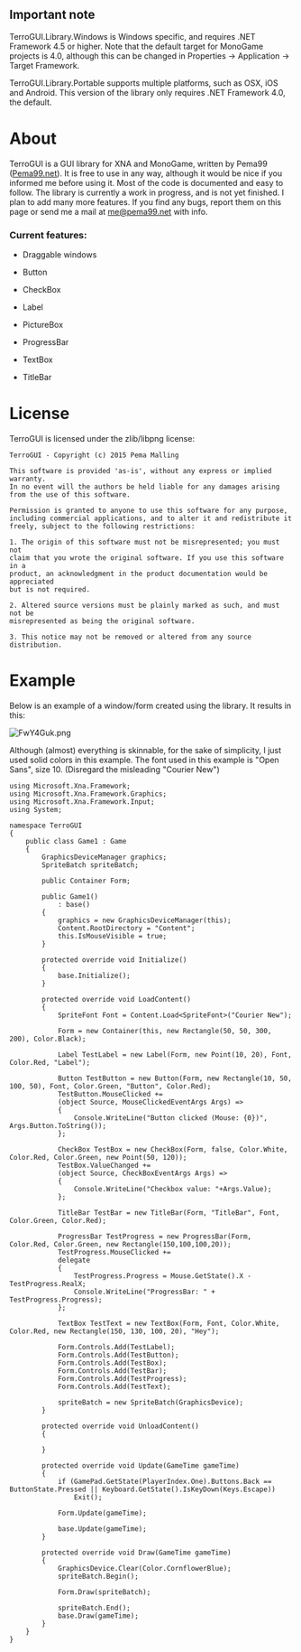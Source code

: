 ## Important note ##
TerroGUI.Library.Windows is Windows specific, and requires .NET Framework 4.5 or higher. Note that the default target for MonoGame projects is 4.0, although this can be changed in Properties -> Application -> Target Framework.

TerroGUI.Library.Portable supports multiple platforms, such as OSX, iOS and Android. This version of the library only requires .NET Framework 4.0, the default.

# About #
TerroGUI is a GUI library for XNA and MonoGame, written by Pema99 ([Pema99.net](http://pema99.net)). It is free to use in any way, although it would be nice if you informed me before using it. Most of the code is documented and easy to follow.
The library is currently a work in progress, and is not yet finished. I plan to add many more features. If you find any bugs, report them on this page or send me a mail at me@pema99.net with info.
### Current features: ###

* Draggable windows

* Button

* CheckBox

* Label

* PictureBox

* ProgressBar

* TextBox

* TitleBar


# License #
TerroGUI is licensed under the zlib/libpng license:

    TerroGUI - Copyright (c) 2015 Pema Malling

    This software is provided 'as-is', without any express or implied warranty.
    In no event will the authors be held liable for any damages arising from the use of this software.

    Permission is granted to anyone to use this software for any purpose,
    including commercial applications, and to alter it and redistribute it 
    freely, subject to the following restrictions:

    1. The origin of this software must not be misrepresented; you must not
    claim that you wrote the original software. If you use this software in a 
    product, an acknowledgment in the product documentation would be appreciated 
    but is not required.

    2. Altered source versions must be plainly marked as such, and must not be 
    misrepresented as being the original software.

    3. This notice may not be removed or altered from any source distribution.


# Example #
Below is an example of a window/form created using the library. It results in this: 

![FwY4Guk.png](https://bitbucket-assetroot.s3.amazonaws.com/repository/dpM9GL/3668746138-FwY4Guk.png?Signature=At40e3bMzK3SbrHuBT1vkUip%2FiU%3D&Expires=1438448043&AWSAccessKeyId=0EMWEFSGA12Z1HF1TZ82) 

Although (almost) everything is skinnable, for the sake of simplicity, I just used solid colors in this example. The font used in this example is "Open Sans", size 10. (Disregard the misleading "Courier New")    

    using Microsoft.Xna.Framework;
	using Microsoft.Xna.Framework.Graphics;
	using Microsoft.Xna.Framework.Input;
	using System;

	namespace TerroGUI
	{
		public class Game1 : Game
		{
			GraphicsDeviceManager graphics;
			SpriteBatch spriteBatch;

			public Container Form; 

			public Game1()
				: base()
			{
				graphics = new GraphicsDeviceManager(this);
				Content.RootDirectory = "Content";
				this.IsMouseVisible = true;
			}

			protected override void Initialize()
			{
				base.Initialize();
			}

			protected override void LoadContent()
			{
				SpriteFont Font = Content.Load<SpriteFont>("Courier New");
				
				Form = new Container(this, new Rectangle(50, 50, 300, 200), Color.Black);
				
				Label TestLabel = new Label(Form, new Point(10, 20), Font, Color.Red, "Label");
				
				Button TestButton = new Button(Form, new Rectangle(10, 50, 100, 50), Font, Color.Green, "Button", Color.Red);
				TestButton.MouseClicked += 
				(object Source, MouseClickedEventArgs Args) => 
				{ 
					Console.WriteLine("Button clicked (Mouse: {0})", Args.Button.ToString()); 
				};

				CheckBox TestBox = new CheckBox(Form, false, Color.White, Color.Red, Color.Green, new Point(50, 120));
				TestBox.ValueChanged += 
				(object Source, CheckBoxEventArgs Args) => 
				{ 
					Console.WriteLine("Checkbox value: "+Args.Value); 
				};

				TitleBar TestBar = new TitleBar(Form, "TitleBar", Font, Color.Green, Color.Red);

				ProgressBar TestProgress = new ProgressBar(Form, Color.Red, Color.Green, new Rectangle(150,100,100,20));
				TestProgress.MouseClicked += 
                delegate 
				{ 
					TestProgress.Progress = Mouse.GetState().X - TestProgress.RealX; 
					Console.WriteLine("ProgressBar: " + TestProgress.Progress); 
				};

				TextBox TestText = new TextBox(Form, Font, Color.White, Color.Red, new Rectangle(150, 130, 100, 20), "Hey");

				Form.Controls.Add(TestLabel);
				Form.Controls.Add(TestButton);
				Form.Controls.Add(TestBox);
				Form.Controls.Add(TestBar);
				Form.Controls.Add(TestProgress);
				Form.Controls.Add(TestText);

				spriteBatch = new SpriteBatch(GraphicsDevice);
			}

			protected override void UnloadContent()
			{

			}

			protected override void Update(GameTime gameTime)
			{
				if (GamePad.GetState(PlayerIndex.One).Buttons.Back == ButtonState.Pressed || Keyboard.GetState().IsKeyDown(Keys.Escape))
					Exit();

				Form.Update(gameTime);

				base.Update(gameTime);
			}

			protected override void Draw(GameTime gameTime)
			{
				GraphicsDevice.Clear(Color.CornflowerBlue);
				spriteBatch.Begin();

				Form.Draw(spriteBatch);

				spriteBatch.End();
				base.Draw(gameTime);
			}
		}
	}
